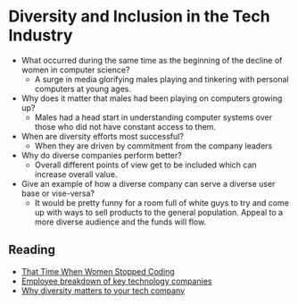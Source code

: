 # Diversity and Inclusion in the Tech Industry

* What occurred during the same time as the beginning of the decline of women in computer science?
  * A surge in media glorifying males playing and tinkering with personal computers at young ages.
* Why does it matter that males had been playing on computers growing up?
  * Males had a head start in understanding computer systems over those who did not have constant access to them.
* When are diversity efforts most successful?
  * When they are driven by commitment from the company leaders
* Why do diverse companies perform better?
  * Overall different points of view get to be included which can increase overall value.
* Give an example of how a diverse company can serve a diverse user base or vise-versa?
  * It would be pretty funny for a room full of white guys to try and come up with ways to sell products to the general population. Appeal to a more diverse audience and the funds will flow.

## Reading

* [That Time When Women Stopped Coding](https://www.npr.org/sections/money/2014/10/21/357629765/when-women-stopped-coding)
* [Employee breakdown of key technology companies](https://informationisbeautiful.net/visualizations/diversity-in-tech/)
* [Why diversity matters to your tech company](https://www.usatoday.com/story/tech/columnist/2015/07/21/why-diversity-matters-your-tech-company/30419871/)
